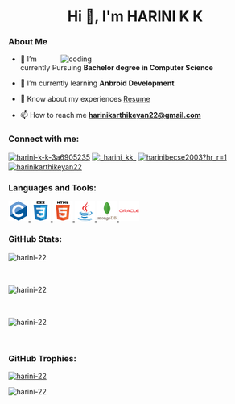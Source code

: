 <h1 align="center">Hi 👋, I'm HARINI K K</h1>
<h3 align="left">About Me</h3>

<img align="right" alt="coding" width="400" src="https://i.pinimg.com/originals/e7/26/c7/e726c74ac081eed50feee1433d12c998.gif">

- 🔭 I’m currently Pursuing **Bachelor degree in Computer Science**

- 🌱 I’m currently learning **Anbroid Development**
- 📄 Know about my experiences [Resume](https://drive.google.com/file/d/1IpVB8nwWqcNk5-dWoU5DJMvSvzg10Oxd/view)
- 📫 How to reach me **harinikarthikeyan22@gmail.com**

<h3 align="left">Connect with me:</h3>
<p align="left">
<a href="https://linkedin.com/in/harini-k-k-3a6905235" target="blank"><img align="center" src="https://raw.githubusercontent.com/rahuldkjain/github-profile-readme-generator/master/src/images/icons/Social/linked-in-alt.svg" alt="harini-k-k-3a6905235" height="30" width="40" /></a>
<a href="https://instagram.com/_harini_kk_" target="blank"><img align="center" src="https://raw.githubusercontent.com/rahuldkjain/github-profile-readme-generator/master/src/images/icons/Social/instagram.svg" alt="_harini_kk_" height="30" width="40" /></a>
<a href="https://www.hackerrank.com/harinibecse2003?hr_r=1" target="blank"><img align="center" src="https://raw.githubusercontent.com/rahuldkjain/github-profile-readme-generator/master/src/images/icons/Social/hackerrank.svg" alt="harinibecse2003?hr_r=1" height="30" width="40" /></a>
<a href="https://auth.geeksforgeeks.org/user/harinikarthikeyan22" target="blank"><img align="center" src="https://raw.githubusercontent.com/rahuldkjain/github-profile-readme-generator/master/src/images/icons/Social/geeks-for-geeks.svg" alt="harinikarthikeyan22" height="30" width="40" /></a>
</p>

<h3 align="left">Languages and Tools:</h3>
<p align="left"> <a href="https://www.cprogramming.com/" target="_blank" rel="noreferrer"> <img src="https://raw.githubusercontent.com/devicons/devicon/master/icons/c/c-original.svg" alt="c" width="40" height="40"/> </a> <a href="https://www.w3schools.com/css/" target="_blank" rel="noreferrer"> <img src="https://raw.githubusercontent.com/devicons/devicon/master/icons/css3/css3-original-wordmark.svg" alt="css3" width="40" height="40"/> </a> <a href="https://www.w3.org/html/" target="_blank" rel="noreferrer"> <img src="https://raw.githubusercontent.com/devicons/devicon/master/icons/html5/html5-original-wordmark.svg" alt="html5" width="40" height="40"/> </a> <a href="https://www.java.com" target="_blank" rel="noreferrer"> <img src="https://raw.githubusercontent.com/devicons/devicon/master/icons/java/java-original.svg" alt="java" width="40" height="40"/> </a> <a href="https://www.mongodb.com/" target="_blank" rel="noreferrer"> <img src="https://raw.githubusercontent.com/devicons/devicon/master/icons/mongodb/mongodb-original-wordmark.svg" alt="mongodb" width="40" height="40"/> </a> <a href="https://www.oracle.com/" target="_blank" rel="noreferrer"> <img src="https://raw.githubusercontent.com/devicons/devicon/master/icons/oracle/oracle-original.svg" alt="oracle" width="40" height="40"/> </a> </p>

<h3 align="left">GitHub Stats:</h3>

<p><img align="center" src="https://github-readme-stats.vercel.app/api/top-langs?username=harini-22&show_icons=true&locale=en&layout=compact" alt="harini-22" /></p>
<br>
<p>
  <img align="center" src="https://github-readme-stats.vercel.app/api?username=harini-22&show_icons=true&locale=en" alt="harini-22" /></p>
<br>
<p><img align="center" src="https://github-readme-streak-stats.herokuapp.com/?user=harini-22&" alt="harini-22" /></p>
<br>
<h3 align="left">GitHub Trophies:</h3>
<p align="left"> <a href="https://github.com/ryo-ma/github-profile-trophy"><img src="https://github-profile-trophy.vercel.app/?username=harini-22" alt="harini-22" /></a> </p>

<p align="left"> <img src="https://komarev.com/ghpvc/?username=harini-22&label=Profile%20views&color=0e75b6&style=flat" alt="harini-22" /> </p>
